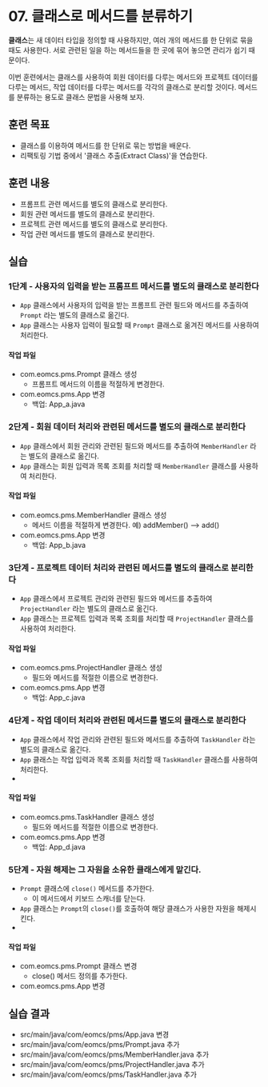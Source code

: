 # 07. 클래스로 메서드를 분류하기

**클래스**는 새 데이터 타입을 정의할 때 사용하지만,
여러 개의 메서드를 한 단위로 묶을 때도 사용한다. 
서로 관련된 일을 하는 메서드들을 한 곳에 묶어 놓으면 관리가 쉽기 때문이다.

이번 훈련에서는 클래스를 사용하여 회원 데이터를 다루는 메서드와 
프로젝트 데이터를 다루는 메서드, 작업 데이터를 다루는 메서드를 
각각의 클래스로 분리할 것이다.
메서드를 분류하는 용도로 클래스 문법을 사용해 보자.

## 훈련 목표

- 클래스를 이용하여 메서드를 한 단위로 묶는 방법을 배운다.
- 리팩토링 기법 중에서 '클래스 추출(Extract Class)'을 연습한다.

## 훈련 내용

- 프롬프트 관련 메서드를 별도의 클래스로 분리한다.
- 회원 관련 메서드를 별도의 클래스로 분리한다.
- 프로젝트 관련 메서드를 별도의 클래스로 분리한다.
- 작업 관련 메서드를 별도의 클래스로 분리한다.

## 실습

### 1단계 - 사용자의 입력을 받는 프롬프트 메서드를 별도의 클래스로 분리한다

- `App` 클래스에서 사용자의 입력을 받는 프롬프트 관련 필드와 메서드를 추출하여 `Prompt` 라는 별도의 클래스로 옮긴다.
- `App` 클래스는 사용자 입력이 필요할 때 `Prompt` 클래스로 옮겨진 메서드를 사용하여 처리한다.

#### 작업 파일

- com.eomcs.pms.Prompt 클래스 생성
    - 프롬프트 메서드의 이름을 적절하게 변경한다.
- com.eomcs.pms.App 변경
    - 백업: App_a.java

### 2단계 - 회원 데이터 처리와 관련된 메서드를 별도의 클래스로 분리한다

- `App` 클래스에서 회원 관리와 관련된 필드와 메서드를 추출하여 `MemberHandler` 라는 별도의 클래스로 옮긴다.
- `App` 클래스는 회원 입력과 목록 조회를 처리할 때 `MemberHandler` 클래스를 사용하여 처리한다.

#### 작업 파일

- com.eomcs.pms.MemberHandler 클래스 생성
  - 메서드 이름을 적절하게 변경한다. 예) addMember() --> add()
- com.eomcs.pms.App 변경
  - 백업: App_b.java

### 3단계 - 프로젝트 데이터 처리와 관련된 메서드를 별도의 클래스로 분리한다

- `App` 클래스에서 프로젝트 관리와 관련된 필드와 메서드를 추출하여 `ProjectHandler` 라는 별도의 클래스로 옮긴다.
- `App` 클래스는 프로젝트 입력과 목록 조회를 처리할 때 `ProjectHandler` 클래스를 사용하여 처리한다.

#### 작업 파일

- com.eomcs.pms.ProjectHandler 클래스 생성
  - 필드와 메서드를 적절한 이름으로 변경한다.
- com.eomcs.pms.App 변경
  - 백업: App_c.java

### 4단계 - 작업 데이터 처리와 관련된 메서드를 별도의 클래스로 분리한다

- `App` 클래스에서 작업 관리와 관련된 필드와 메서드를 추출하여 `TaskHandler` 라는 별도의 클래스로 옮긴다.
- `App` 클래스는 작업 입력과 목록 조회를 처리할 때 `TaskHandler` 클래스를 사용하여 처리한다.
- 
#### 작업 파일

- com.eomcs.pms.TaskHandler 클래스 생성
  - 필드와 메서드를 적절한 이름으로 변경한다.
- com.eomcs.pms.App 변경
  - 백업: App_d.java

### 5단계 - 자원 해제는 그 자원을 소유한 클래스에게 맡긴다.

- `Prompt` 클래스에 `close()` 메서드를 추가한다.
  - 이 메서드에서 키보드 스캐너를 닫는다.
- `App` 클래스는 `Prompt`의 `close()`를 호출하여 해당 클래스가 사용한 자원을 해제시킨다.
- 
#### 작업 파일

- com.eomcs.pms.Prompt 클래스 변경
  - close() 메서드 정의를 추가한다.
- com.eomcs.pms.App 변경

## 실습 결과

- src/main/java/com/eomcs/pms/App.java 변경
- src/main/java/com/eomcs/pms/Prompt.java 추가
- src/main/java/com/eomcs/pms/MemberHandler.java 추가
- src/main/java/com/eomcs/pms/ProjectHandler.java 추가
- src/main/java/com/eomcs/pms/TaskHandler.java 추가